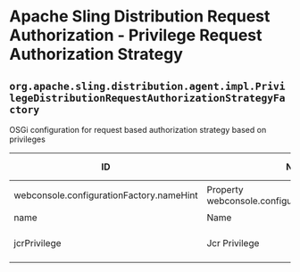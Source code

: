# Apache Sling Distribution Request Authorization - Privilege Request Authorization Strategy

## `org.apache.sling.distribution.agent.impl.PrivilegeDistributionRequestAuthorizationStrategyFactory`

OSGi configuration for request based authorization strategy based on privileges

| ID  | Name | Required | Type | Default value | Description |
| --- | ---- | -------- | ---- | ------------- | ----------- |
| webconsole.configurationFactory.nameHint | Property webconsole.configurationFactory.nameHint | `true` | `String` | `[Strategy name: {name}]` | Description for webconsole.configurationFactory.nameHint |
| name | Name | `true` | `String` | `null` | Description for name |
| jcrPrivilege | Jcr Privilege | `true` | `String` | `null` | Jcr privilege to check for authorizing distribution requests. The privilege is checked for the calling user session. |
